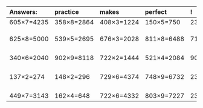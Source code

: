 | Answers: | practice | makes | perfect | ! |
| :--- | :--- | :--- | :--- | :--- |
| 605×7=4235 | 358×8=2864 | 408×3=1224 | 150×5=750 | 232×8=1856 | 
|   |   |   |   |   | 
|   |   |   |   |   | 
|   |   |   |   |   | 
| 625×8=5000 | 539×5=2695 | 676×3=2028 | 811×8=6488 | 715×8=5720 | 
|   |   |   |   |   | 
|   |   |   |   |   | 
|   |   |   |   |   | 
|   |   |   |   |   | 
| 340×6=2040 | 902×9=8118 | 722×2=1444 | 521×4=2084 | 903×5=4515 | 
|   |   |   |   |   | 
|   |   |   |   |   | 
|   |   |   |   |   | 
|   |   |   |   |   | 
| 137×2=274 | 148×2=296 | 729×6=4374 | 748×9=6732 | 232×3=696 | 
|   |   |   |   |   | 
|   |   |   |   |   | 
|   |   |   |   |   | 
|   |   |   |   |   | 
| 449×7=3143 | 162×4=648 | 722×6=4332 | 803×9=7227 | 238×6=1428 | 
